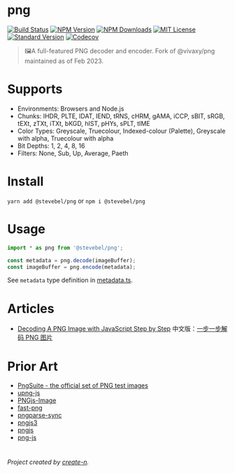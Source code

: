 # png

[![Build Status][travis-image]][travis-url]
[![NPM Version][npm-version-image]][npm-url]
[![NPM Downloads][npm-downloads-image]][npm-url]
[![MIT License][license-image]][license-url]
[![Standard Version][standard-version-image]][standard-version-url]
[![Codecov][codecov-image]][codecov-url]

> 🖼A full-featured PNG decoder and encoder. Fork of @vivaxy/png maintained as of Feb 2023.

# Supports

- Environments: Browsers and Node.js
- Chunks: IHDR, PLTE, IDAT, IEND, tRNS, cHRM, gAMA, iCCP, sBIT, sRGB, tEXt, zTXt, iTXt, bKGD, hIST, pHYs, sPLT, tIME
- Color Types: Greyscale, Truecolour, Indexed-colour (Palette), Greyscale with alpha, Truecolour with alpha
- Bit Depths: 1, 2, 4, 8, 16
- Filters: None, Sub, Up, Average, Paeth

# Install

`yarn add @stevebel/png` or `npm i @stevebel/png`

# Usage

```js
import * as png from '@stevebel/png';

const metadata = png.decode(imageBuffer);
const imageBuffer = png.encode(metadata);
```

See `metadata` type definition in [metadata.ts](src/helpers/metadata.ts).

# Articles

- [Decoding A PNG Image with JavaScript Step by Step](https://vivaxyblog.github.io/2019/11/07/decode-a-png-image-with-javascript.html) 中文版：[一步一步解码 PNG 图片](https://vivaxyblog.github.io/2019/12/07/decode-a-png-image-with-javascript-cn.html)

# Prior Art

- [PngSuite - the official set of PNG test images](http://www.schaik.com/pngsuite/)
- [upng-js](https://github.com/photopea/UPNG.js)
- [PNGjs-Image](https://github.com/YahooArchive/pngjs-image)
- [fast-png](https://github.com/image-js/fast-png)
- [pngparse-sync](https://github.com/mikolalysenko/pngparse-sync)
- [pngjs3](https://github.com/gforge/pngjs3)
- [pngjs](https://github.com/lukeapage/pngjs)
- [png-js](https://github.com/foliojs/png.js)

#

_Project created by [create-n](https://github.com/vivaxy/create-n)._

[travis-image]: https://img.shields.io/travis/stevebel/png.svg?style=flat-square
[travis-url]: https://travis-ci.org/stevebel/png
[npm-version-image]: https://img.shields.io/npm/v/@stevebel/png.svg?style=flat-square
[npm-url]: https://www.npmjs.com/package/@stevebel/png
[npm-downloads-image]: https://img.shields.io/npm/dt/@stevebel/png.svg?style=flat-square
[license-image]: https://img.shields.io/npm/l/@stevebel/png.svg?style=flat-square
[license-url]: LICENSE
[standard-version-image]: https://img.shields.io/badge/release-standard%20version-brightgreen.svg?style=flat-square
[standard-version-url]: https://github.com/conventional-changelog/standard-version
[codecov-image]: https://img.shields.io/codecov/c/github/stevebel/png.svg?style=flat-square
[codecov-url]: https://codecov.io/gh/stevebel/png
